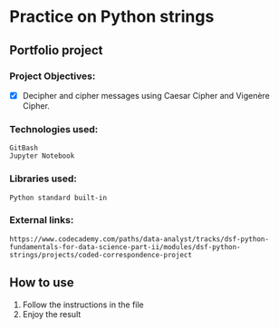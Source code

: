 # **Practice on Python strings**
## Portfolio project

### Project Objectives:
- [x] Decipher and cipher messages using Caesar Cipher and Vigenère Cipher.


### Technologies used:
```
GitBash
Jupyter Notebook
```
### Libraries used:
```
Python standard built-in
```
### External links:
```
https://www.codecademy.com/paths/data-analyst/tracks/dsf-python-fundamentals-for-data-science-part-ii/modules/dsf-python-strings/projects/coded-correspondence-project
```

## How to use ##
1. Follow the instructions in the file
2. Enjoy the result
